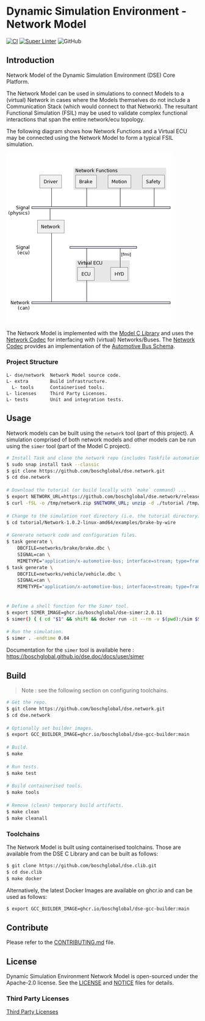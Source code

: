 <!--
Copyright 2024 Robert Bosch GmbH

SPDX-License-Identifier: Apache-2.0
-->

# Dynamic Simulation Environment - Network Model

[![CI](https://github.com/boschglobal/dse.network/actions/workflows/ci.yaml/badge.svg)](https://github.com/boschglobal/dse.network/actions/workflows/ci.yaml)
[![Super Linter](https://github.com/boschglobal/dse.network/actions/workflows/super-linter.yml/badge.svg)](https://github.com/boschglobal/dse.network/actions/workflows/super-linter.yml)
![GitHub](https://img.shields.io/github/license/boschglobal/dse.network)


## Introduction

Network Model of the Dynamic Simulation Environment (DSE) Core Platform.

The Network Model can be used in simulations to connect Models to a (virtual) Network in cases where
the Models themselves do not include a Communication Stack (which would connect to that Network).
The resultant Functional Simulation (FSIL) may be used to validate complex functional interactions that span the entire network/ecu topology.

The following diagram shows how Network Functions and a Virtual ECU may be connected using the Network Model to form a typical FSIL simulation.


![](doc/static/network-introduction.png)


The Network Model is implemented with the [Model C Library](https://github.com/boschglobal/dse.modelc) and uses the
[Network Codec](https://github.com/boschglobal/dse.standards/tree/main/dse/ncodec) for interfacing with (virtual) Networks/Buses.
The [Network Codec](https://github.com/boschglobal/dse.standards/tree/main/dse/ncodec) provides an implementation of the [Automotive Bus Schema](https://github.com/boschglobal/automotive-bus-schema).


### Project Structure

```
L- dse/network  Network Model source code.
L- extra        Build infrastructure.
  L- tools      Containerised tools.
L- licenses     Third Party Licenses.
L- tests        Unit and integration tests.
```


## Usage

Network models can be built using the `network` tool (part of this project).
A simulation comprised of both network models and other models can be run using the `simer` tool (part of the Model C project).

```bash
# Install Task and clone the network repo (includes Taskfile automation).
$ sudo snap install task --classic
$ git clone https://github.com/boschglobal/dse.network.git
$ cd dse.network

# Download the tutorial (or build locally with `make` command) ...
$ export NETWORK_URL=https://github.com/boschglobal/dse.network/releases/download/v1.0.1/Network-1.0.2-linux-amd64.zip
$ curl -fSL -o /tmp/network.zip $NETWORK_URL; unzip -d ./tutorial /tmp/network.zip

# Change to the simulation root directory (i.e. the tutorial directory).
$ cd tutorial/Network-1.0.2-linux-amd64/examples/brake-by-wire

# Generate network code and configuration files.
$ task generate \
    DBCFILE=networks/brake/brake.dbc \
    SIGNAL=can \
    MIMETYPE="application/x-automotive-bus; interface=stream; type=frame; bus=can; schema=fbs; bus_id=1; node_id=1; interface_id=1"
$ task generate \
    DBCFILE=networks/vehicle/vehicle.dbc \
    SIGNAL=can \
    MIMETYPE="application/x-automotive-bus; interface=stream; type=frame; bus=can; schema=fbs; bus_id=1; node_id=2; interface_id=1"


# Define a shell function for the Simer tool.
$ export SIMER_IMAGE=ghcr.io/boschglobal/dse-simer:2.0.11
$ simer() { ( cd "$1" && shift && docker run -it --rm -v $(pwd):/sim $SIMER_IMAGE "$@"; ) }

# Run the simulation.
$ simer . -endtime 0.04
```

Documentation for the `simer` tool is available here : https://boschglobal.github.io/dse.doc/docs/user/simer


## Build

> Note : see the following section on configuring toolchains.

```bash
# Get the repo.
$ git clone https://github.com/boschglobal/dse.network.git
$ cd dse.network

# Optionally set builder images.
$ export GCC_BUILDER_IMAGE=ghcr.io/boschglobal/dse-gcc-builder:main

# Build.
$ make

# Run tests.
$ make test

# Build containerised tools.
$ make tools

# Remove (clean) temporary build artifacts.
$ make clean
$ make cleanall
```


### Toolchains

The Network Model is built using containerised toolchains. Those are
available from the DSE C Library and can be built as follows:

```bash
$ git clone https://github.com/boschglobal/dse.clib.git
$ cd dse.clib
$ make docker
```

Alternatively, the latest Docker Images are available on ghcr.io and can be
used as follows:

```bash
$ export GCC_BUILDER_IMAGE=ghcr.io/boschglobal/dse-gcc-builder:main
```


## Contribute

Please refer to the [CONTRIBUTING.md](./CONTRIBUTING.md) file.


## License

Dynamic Simulation Environment Network Model is open-sourced under the Apache-2.0 license.
See the [LICENSE](LICENSE) and [NOTICE](./NOTICE) files for details.


### Third Party Licenses

[Third Party Licenses](licenses/)
